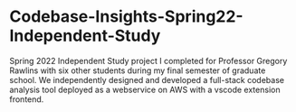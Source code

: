 # Codebase-Insights-Spring22-Independent-Study
Spring 2022 Independent Study project I completed for Professor Gregory Rawlins with six other students during my final semester of graduate school. We independently designed and developed a full-stack codebase analysis tool deployed as a webservice on AWS with a vscode extension frontend. 
